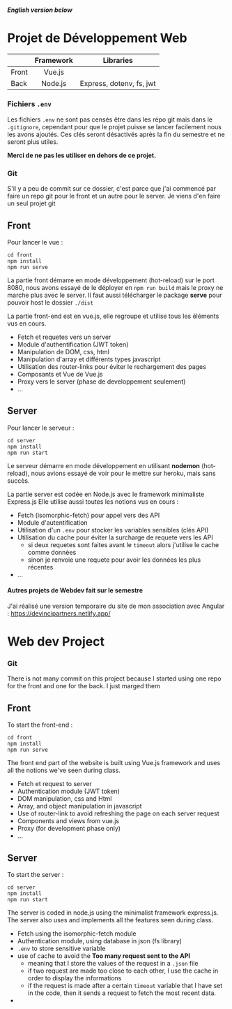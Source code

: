 ##### English version below

# Projet de Développement Web

|           | Framework     | Libraries     |
| --------- |:-------------:|:-------------:|
| Front     | Vue.js        |               |
| Back      | Node.js       | Express, dotenv, fs, jwt |

### Fichiers `.env`
Les fichiers `.env` ne sont pas censés être dans les répo git mais dans le `.gitignore`, cependant pour que le projet puisse se lancer facilement nous les avons ajoutés.
Ces clés seront désactivés après la fin du semestre et ne seront plus utiles.

**Merci de ne pas les utiliser en dehors de ce projet.**

### Git
S'il y a peu de commit sur ce dossier, c'est parce que j'ai commencé par faire un repo git pour le front et un autre pour le server.
Je viens d'en faire un seul projet git

## Front

Pour lancer le vue : 

```
cd front
npm install
npm run serve
```
La partie front démarre en mode développement (hot-reload) sur le port 8080, nous avons essayé de le déployer en `npm run build` mais le proxy ne marche plus avec le server.
Il faut aussi télécharger le package **serve** pour pouvoir host le dossier `./dist`

La partie front-end est en vue.js, elle regroupe et utilise tous les éléments vus en cours.
* Fetch et requetes vers un server
* Module d'authentification (JWT token)
* Manipulation de DOM, css, html
* Manipulation d'array et différents types javascript
* Utilisation des router-links pour éviter le rechargement des pages
* Composants et Vue de Vue.js
* Proxy vers le server (phase de developpement seulement)
* ...

## Server


Pour lancer le serveur : 

```
cd server
npm install
npm run start
```
Le serveur démarre en mode développement en utilisant **nodemon** (hot-reload), nous avions essayé de voir pour le mettre sur heroku, mais sans succès.

La partie server est codée en Node.js avec le framework minimaliste Express.js
Elle utilise aussi toutes les notions vus en cours : 
* Fetch (isomorphic-fetch) pour appel vers des API
* Module d'autentification
* Utilisation d'un `.env` pour stocker les variables sensibles (clés API)
* Utilisation du cache pour éviter la surcharge de requete vers les API
  * si deux requetes sont faites avant le `timeout` alors j'utilise le cache comme données
  * sinon je renvoie une requete pour avoir les données les plus récentes
* ...

#### Autres projets de Webdev fait sur le semestre

J'ai réalisé une version temporaire du site de mon association avec Angular :
https://devincipartners.netlify.app/

# Web dev Project

### Git
There is not many commit on this project because I started using one repo for the front and one for the back. 
I just marged them

## Front


To start the front-end : 

```
cd front
npm install
npm run serve
```

The front end part of the website is built using Vue.js framework and uses all the notions we've seen during class.
* Fetch et request to server
* Authentication module (JWT token)
* DOM manipulation, css and Html
* Array, and object manipulation in javascript
* Use of router-link to avoid refreshing the page on each server request
* Components and views from vue.js
* Proxy (for development phase only)
* ...

## Server

To start the server :

```
cd server
npm install
npm run start
```

The server is coded in node.js using the minimalist framework express.js.
The server also uses and implements all the features seen during class.
* Fetch using the isomorphic-fetch module
* Authentication module, using database in json (fs library)
* `.env` to store sensitive variable
* use of cache to avoid the **Too many request sent to the API**
  * meaning that I store the values of the request in a `.json` file
  * if two request are made too close to each other, I use the cache in order to display the informations
  * if the request is made after a certain `timeout` variable that I have set in the code, then it sends a request to fetch the most recent data.
* 
